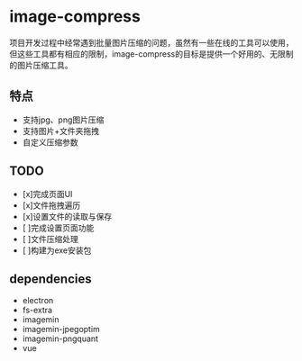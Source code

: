 
# image-compress

项目开发过程中经常遇到批量图片压缩的问题，虽然有一些在线的工具可以使用，但这些工具都有相应的限制，image-compress的目标是提供一个好用的、无限制的图片压缩工具。


## 特点

+ 支持jpg、png图片压缩
+ 支持图片+文件夹拖拽
+ 自定义压缩参数

## TODO
- [x]完成页面UI
- [x]文件拖拽遍历
- [x]设置文件的读取与保存
- [ ]完成设置页面功能
- [ ]文件压缩处理
- [ ]构建为exe安装包

## dependencies

+ electron
+ fs-extra
+ imagemin
+ imagemin-jpegoptim
+ imagemin-pngquant
+ vue